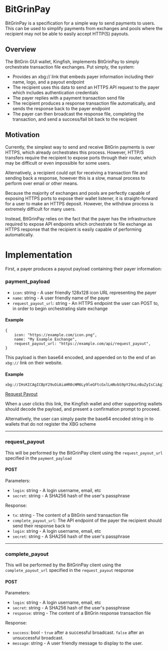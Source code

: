 # BitGrinPay

BitGrinPay is a specification for a simple way to send payments to users. This can be used to simplify payments from exchanges and pools where the recipient may not be able to easily accept HTTP(S) payouts.

## Overview

The BitGrin GUI wallet, Kingfish, implements BitGrinPay to simply orchestrate transaction file exchanges. Put simply, the system:

 - Provides an xbg:// link that embeds payer information including their name, logo, and a payout endpoint
 - The recipient uses this data to send an HTTPS API request to the payer which includes authentication credentials
 - The payer replies with a payment transaction send file
 - The recipient produces a response transaction file automatically, and sends the response back to the payer endpoint
 - The payer can then broadcast the response file, completing the transaction, and send a success/fail bit back to the recipient

 ## Motivation

 Currently, the simplest way to send and receive BitGrin payments is over HTTPS, which already orchestrates this process.
 However, HTTP/S transfers require the recipient to expose ports through their router, which may be difficult or even impossible for some users.

 Alternatively, a recipient could opt for receiving a transaction file and sending back a response, however this is a slow, manual process to perform over email or other means.

 Because the majority of exchanges and pools are perfectly capable of exposing HTTPS ports to expose their wallet listener, it is straight-forward for a user to make an HTTPS deposit. However, the withdraw process is extremely difficult for many users.

 Instead, BitGrinPay relies on the fact that the payer has the infrastructure required to expose API endpoints which orchestrate tx file exchange as HTTPS response that the recipient is easily capable of performing automatically.

 # Implementation

First, a payer produces a payout payload containing their payer information:

 ### payment_payload

  - `icon`: string - A user friendly 128x128 icon URL representing the payer
  - `name`: string - A user friendly name of the payer
  - `request_payout_url`: string - An HTTPS endpoint the user can POST to, in order to begin orchestrating slate exchange

 #### Example
 ```
 {
     icon: "https://example.com/icon.png",
     name: "My Example Exchange",
     request_payout_url: "https://example.com/api/request_payout",
 }
 ```

 This payload is then base64 encoded, and appended on to the end of an `xbg://` link on their website.

 #### Example
 ```
 xbg://IHsKICAgICBpY29uOiAiaHR0cHM6Ly9leGFtcGxlLmNvbS9pY29uLnBuZyIsCiAgICAgbmFtZTogIk15IEV4YW1wbGUgRXhjaGFuZ2UiLAogICAgIHJlcXVlc3RfcGF5b3V0X3VybDogImh0dHBzOi8vZXhhbXBsZS5jb20vYXBpL3JlcXVlc3RfcGF5b3V0IiwKIH0=
 ```

 [Request Payout](xbg://IHsKICAgICBpY29uOiAiaHR0cHM6Ly9leGFtcGxlLmNvbS9pY29uLnBuZyIsCiAgICAgbmFtZTogIk15IEV4YW1wbGUgRXhjaGFuZ2UiLAogICAgIHJlcXVlc3RfcGF5b3V0X3VybDogImh0dHBzOi8vZXhhbXBsZS5jb20vYXBpL3JlcXVlc3RfcGF5b3V0IiwKIH0=)

 When a user clicks this link, the Kingfish wallet and other supporting wallets should decode the payload, and present a confirmation prompt to proceed.

 Alternatively, the user can simply paste the base64 encoded string in to wallets that do not register the XBG scheme

---

### request_payout
This will be performed by the BitGrinPay client using the `request_payout_url` specified in the `payment_payload`

#### POST
Parameters:
 - `login`: string - A login username, email, etc
 - `secret`: string - A SHA256 hash of the user's passphrase
 
 Response:
  - `tx`: string - The content of a BitGrin send transaction file
  - `complete_payout_url`: The API endpoint of the payer the recipient should send their response back to
  - `login`: string - A login username, email, etc
  - `secret`: string - A SHA256 hash of the user's passphrase

---

### complete_payout
This will be performed by the BitGrinPay client using the `complete_payout_url` specified in the `request_payout` response

#### POST
Parameters:
 - `login`: string - A login username, email, etc
 - `secret`: string - A SHA256 hash of the user's passphrase
 - `response`: string - The content of a BitGrin response transaction file

Response:
 - `success`: bool - `true` after a successful broadcast. `false` after an unsuccessful broadcast.
 - `message`: string - A user friendly message to display to the user.












